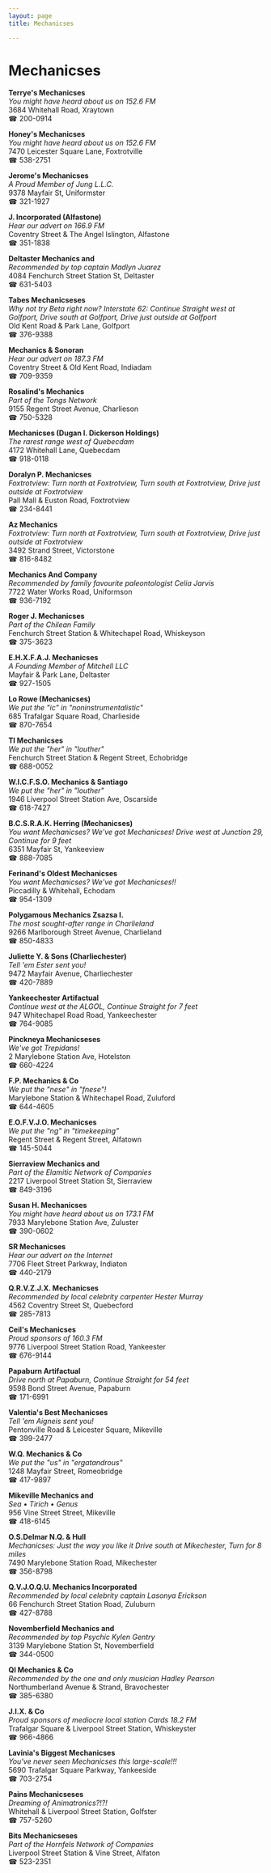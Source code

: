 ```yaml
---
layout: page 
title: Mechanicses

---
```



# Mechanicses


 **Terrye's Mechanicses**  
_You might have heard about us on 152.6 FM_  
3684 Whitehall Road, Xraytown  
☎ 200-0914

**Honey's Mechanicses**  
_You might have heard about us on 152.6 FM_  
7470 Leicester Square Lane, Foxtrotville  
☎ 538-2751

**Jerome's Mechanicses**  
_A Proud Member of Jung L.L.C._  
9378 Mayfair St, Uniformster  
☎ 321-1927

**J. Incorporated (Alfastone)**  
_Hear our advert on 166.9 FM_  
Coventry Street & The Angel Islington, Alfastone  
☎ 351-1838

**Deltaster Mechanics and**  
_Recommended by top captain Madlyn Juarez_  
4084 Fenchurch Street Station St, Deltaster  
☎ 631-5403

**Tabes Mechanicseses**  
_Why not try Beta right now? 
Interstate 62: Continue Straight west at Golfport, Drive south at Golfport, Drive just outside at Golfport_  
Old Kent Road & Park Lane, Golfport  
☎ 376-9388

**Mechanics & Sonoran**  
_Hear our advert on 187.3 FM_  
Coventry Street & Old Kent Road, Indiadam  
☎ 709-9359

**Rosalind's Mechanics**  
_Part of the Tongs Network_  
9155 Regent Street Avenue, Charlieson  
☎ 750-5328

**Mechanicses (Dugan I. Dickerson Holdings)**  
_The rarest range west of Quebecdam_  
4172 Whitehall Lane, Quebecdam  
☎ 918-0118

**Doralyn P. Mechanicses**  
_Foxtrotview: Turn north at Foxtrotview, Turn south at Foxtrotview, Drive just outside at Foxtrotview_  
Pall Mall & Euston Road, Foxtrotview  
☎ 234-8441

**Az Mechanics**  
_Foxtrotview: Turn north at Foxtrotview, Turn south at Foxtrotview, Drive just outside at Foxtrotview_  
3492 Strand Street, Victorstone  
☎ 816-8482

**Mechanics And Company**  
_Recommended by family favourite paleontologist Celia Jarvis_  
7722 Water Works Road, Uniformson  
☎ 936-7192

**Roger J. Mechanicses**  
_Part of the Chilean Family_  
Fenchurch Street Station & Whitechapel Road, Whiskeyson  
☎ 375-3623

**E.H.X.F.A.J. Mechanicses**  
_A Founding Member of Mitchell LLC_  
Mayfair & Park Lane, Deltaster  
☎ 927-1505

**Lo Rowe (Mechanicses)**  
_We put the "ic" in "noninstrumentalistic"_  
685 Trafalgar Square Road, Charlieside  
☎ 870-7654

**TI Mechanicses**  
_We put the "her" in "louther"_  
Fenchurch Street Station & Regent Street, Echobridge  
☎ 688-0052

**W.I.C.F.S.O. Mechanics & Santiago**  
_We put the "her" in "louther"_  
1946 Liverpool Street Station Ave, Oscarside  
☎ 618-7427

**B.C.S.R.A.K. Herring (Mechanicses)**  
_You want Mechanicses? We've got Mechanicses! 
Drive west at Junction 29, Continue for 9 feet_  
6351 Mayfair St, Yankeeview  
☎ 888-7085

**Ferinand's Oldest Mechanicses**  
_You want Mechanicses? We've got Mechanicses!!_  
Piccadilly & Whitehall, Echodam  
☎ 954-1309

**Polygamous Mechanics Zsazsa I.**  
_The most sought-after range in Charlieland_  
9266 Marlborough Street Avenue, Charlieland  
☎ 850-4833

**Juliette Y. & Sons (Charliechester)**  
_Tell 'em Ester sent you!_  
9472 Mayfair Avenue, Charliechester  
☎ 420-7889

**Yankeechester Artifactual**  
_Continue west at the ALGOL, Continue Straight for 7 feet_  
947 Whitechapel Road Road, Yankeechester  
☎ 764-9085

**Pinckneya Mechanicseses**  
_We've got Trepidans!_  
2 Marylebone Station Ave, Hotelston  
☎ 660-4224

**F.P. Mechanics & Co**  
_We put the "nese" in "fnese"!_  
Marylebone Station & Whitechapel Road, Zuluford  
☎ 644-4605

**E.O.F.V.J.O. Mechanicses**  
_We put the "ng" in "timekeeping"_  
Regent Street & Regent Street, Alfatown  
☎ 145-5044

**Sierraview Mechanics and**  
_Part of the Elamitic Network of Companies_  
2217 Liverpool Street Station St, Sierraview  
☎ 849-3196

**Susan H. Mechanicses**  
_You might have heard about us on 173.1 FM_  
7933 Marylebone Station Ave, Zuluster  
☎ 390-0602

**SR Mechanicses**  
_Hear our advert on the Internet_  
7706 Fleet Street Parkway, Indiaton  
☎ 440-2179

**Q.R.V.Z.J.X. Mechanicses**  
_Recommended by local celebrity carpenter Hester Murray_  
4562 Coventry Street St, Quebecford  
☎ 285-7813

**Ceil's Mechanicses**  
_Proud sponsors of 160.3 FM_  
9776 Liverpool Street Station Road, Yankeester  
☎ 676-9144

**Papaburn Artifactual**  
_Drive north at Papaburn, Continue Straight for 54 feet_  
9598 Bond Street Avenue, Papaburn  
☎ 171-6991

**Valentia's Best Mechanicses**  
_Tell 'em Aigneis sent you!_  
Pentonville Road & Leicester Square, Mikeville  
☎ 399-2477

**W.Q. Mechanics & Co**  
_We put the "us" in "ergatandrous"_  
1248 Mayfair Street, Romeobridge  
☎ 417-9897

**Mikeville Mechanics and**  
_Sea • Tirich • Genus_  
956 Vine Street Street, Mikeville  
☎ 418-6145

**O.S.Delmar N.Q. & Hull**  
_Mechanicses: Just the way you like it 
Drive south at Mikechester, Turn for 8 miles_  
7490 Marylebone Station Road, Mikechester  
☎ 356-8798

**Q.V.J.O.Q.U. Mechanics Incorporated**  
_Recommended by local celebrity captain Lasonya Erickson_  
66 Fenchurch Street Station Road, Zuluburn  
☎ 427-8788

**Novemberfield Mechanics and**  
_Recommended by top Psychic Kylen Gentry_  
3139 Marylebone Station St, Novemberfield  
☎ 344-0500

**Ql Mechanics & Co**  
_Recommended by the one and only musician Hadley Pearson_  
Northumberland Avenue & Strand, Bravochester  
☎ 385-6380

**J.I.X. & Co**  
_Proud sponsors of mediocre local station Cards 18.2 FM_  
Trafalgar Square & Liverpool Street Station, Whiskeyster  
☎ 966-4866

**Lavinia's Biggest Mechanicses**  
_You've never seen Mechanicses this large-scale!!!_  
5690 Trafalgar Square Parkway, Yankeeside  
☎ 703-2754

**Pains Mechanicseses**  
_Dreaming of Animatronics?!?!_  
Whitehall & Liverpool Street Station, Golfster  
☎ 757-5260

**Bits Mechanicseses**  
_Part of the Hornfels Network of Companies_  
Liverpool Street Station & Vine Street, Alfaton  
☎ 523-2351

